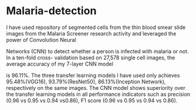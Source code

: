 # Malaria-detection
I have used repository of segmented cells from the thin blood smear slide images
from the Malaria Screener research activity and leveraged the power of Convolution Neural

Networks (CNN) to detect whether a person is infected with malaria or not. In a ten-fold cross-
validation based on 27,578 single cell images, the average accuracy of my 7-layer CNN model

is 96.11%. The three transfer learning models I have used only achieves 95.48%(VGG16),
93.79%(ResNet50), 86.13%(Inception Network), respectively on the same images. The CNN
model shows superiority over the transfer learning models in all performance indicators such
as precision (0.96 vs 0.95 vs 0.94 vs0.86), F1 score (0.96 vs 0.95 vs 0.94 vs 0.86).
